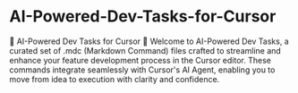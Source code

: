 # AI-Powered-Dev-Tasks-for-Cursor
🚀 AI-Powered Dev Tasks for Cursor 🤖 Welcome to AI-Powered Dev Tasks, a curated set of .mdc (Markdown Command) files crafted to streamline and enhance your feature development process in the Cursor editor. These commands integrate seamlessly with Cursor's AI Agent, enabling you to move from idea to execution with clarity and confidence.

